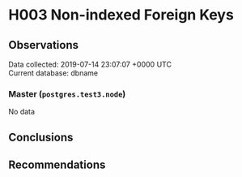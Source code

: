# H003 Non-indexed Foreign Keys #

## Observations ##
Data collected: 2019-07-14 23:07:07 +0000 UTC  
Current database: dbname  

### Master (`postgres.test3.node`) ###


No data


## Conclusions ##


## Recommendations ##

